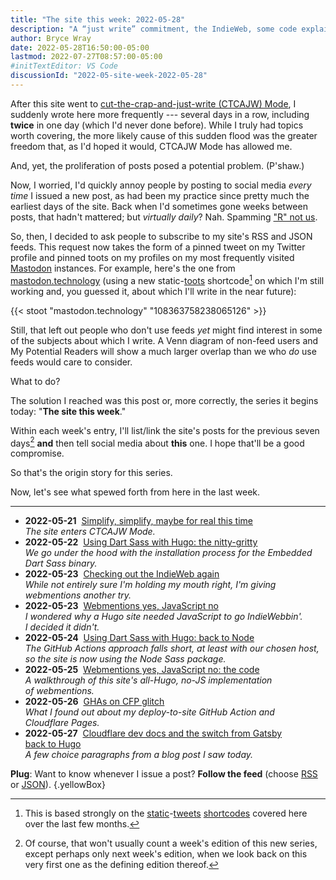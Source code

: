 ```yaml
---
title: "The site this week: 2022-05-28"
description: "A “just write” commitment, the IndieWeb, some code explainers, and Cloudflare Pages glitches."
author: Bryce Wray
date: 2022-05-28T16:50:00-05:00
lastmod: 2022-07-27T08:57:00-05:00
#initTextEditor: VS Code
discussionId: "2022-05-site-week-2022-05-28"
---
```


After this site went to [cut-the-crap-and-just-write (CTCAJW) Mode](/posts/2022/05/simplify-simplify-maybe-for-real-this-time/), I suddenly wrote here more frequently --- several days in a row, including **twice** in one day (which I'd never done before). While I truly had topics worth covering, the more likely cause of this sudden flood was the greater freedom that, as I'd hoped it would, CTCAJW Mode has allowed me.

And, yet, the proliferation of posts posed a potential problem. (P'shaw.)

Now, I worried, I'd quickly annoy people by posting to social media *every time* I issued a new post, as had been my practice since pretty much the earliest days of the site. Back when I'd sometimes gone weeks between posts, that hadn't mattered; but *virtually daily*? Nah. Spamming ["R" not us](https://en.wikipedia.org/wiki/Toys_%22R%22_Us).

So, then, I decided to ask people to subscribe to my site's RSS and JSON feeds. This request now takes the form of a pinned tweet on my Twitter profile and pinned toots on my profiles on my most frequently visited [Mastodon](https://joinmastodon.org) instances. For example, here's the one from [mastodon.technology](https://mastodon.technology) (using a new static-[toots](https://docs.joinmastodon.org/user/posting/) shortcode[^staticTweets] on which I'm still working and, you guessed it, about which I'll write in the near future):

[^staticTweets]: This is based strongly on the [static](/posts/2022/02/static-tweets-eleventy-hugo/)-[tweets](/posts/2022/02/static-tweets-eleventy-hugo-part-2/) [shortcodes](/posts/2022/04/static-tweets-astro/) covered here over the last few months.

{{< stoot "mastodon.technology" "108363758238065126" >}}

Still, that left out people who don't use feeds *yet* might find interest in some of the subjects about which I write. A Venn diagram of non-feed users and My Potential Readers will show a much larger overlap than we who *do* use feeds would care to consider.

What to do?

The solution I reached was this post or, more correctly, the series it begins today: "**The site this week**."

Within each week's entry, I'll list/link the site's posts for the previous seven days[^notThis] **and** then tell social media about **this** one. I hope that'll be a good compromise.

[^notThis]: Of course, that won't usually count a week's edition of this new series, except perhaps only next week's edition, when we look back on this very first one as the defining edition thereof.

So that's the origin story for this series.

Now, let's see what spewed forth from here in the last week.

---

- <span class="sansSerif"><strong class="pokey">2022-05-21</strong></span>&nbsp;&nbsp;[Simplify, simplify, maybe for real this time](/posts/2022/05/simplify-simplify-maybe-for-real-this-time/)\
*The site enters CTCAJW Mode.*
- <span class="sansSerif"><strong class="pokey">2022-05-22</strong></span>&nbsp;&nbsp;[Using Dart Sass with Hugo: the nitty-gritty](/posts/2022/05/using-dart-sass-hugo-nitty-gritty/)\
*We go under the hood with the installation process for the Embedded Dart Sass binary.*
- <span class="sansSerif"><strong class="pokey">2022-05-23</strong></span>&nbsp;&nbsp;[Checking out the IndieWeb again](/posts/2022/05/checking-out-indieweb-again/)\
*While not entirely sure I'm holding my mouth right, I'm giving webmentions another try.*
- <span class="sansSerif"><strong class="pokey">2022-05-23</strong></span>&nbsp;&nbsp;[Webmentions yes, JavaScript no](/posts/2022/05/webmentions-yes-javascript-no/)\
*I wondered why a Hugo site needed JavaScript to go IndieWebbin'. I decided it didn't.*
- <span class="sansSerif"><strong class="pokey">2022-05-24</strong></span>&nbsp;&nbsp;[Using Dart Sass with Hugo: back to Node](/posts/2022/05/using-dart-sass-hugo-back-to-node/)\
*The GitHub Actions approach falls short, at least with our chosen host, so the site is now using the Node Sass package.*
- <span class="sansSerif"><strong class="pokey">2022-05-25</strong></span>&nbsp;&nbsp;[Webmentions yes, JavaScript no: the code](/posts/2022/05/webmentions-yes-javascript-no-the-code/)\
*A walkthrough of this site's all-Hugo, no-JS implementation of webmentions.*
- <span class="sansSerif"><strong class="pokey">2022-05-26</strong></span>&nbsp;&nbsp;[GHAs on CFP glitch](/posts/2022/05/ghas-on-cfp-glitch/)\
*What I found out about my deploy-to-site GitHub Action and Cloudflare Pages.*
- <span class="sansSerif"><strong class="pokey">2022-05-27</strong></span>&nbsp;&nbsp;[Cloudflare dev docs and the switch from Gatsby back to Hugo](/posts/2022/05/cloudflare-dev-docs-hugo-gatsby/)\
*A few choice paragraphs from a blog post I saw today.*

**Plug**: Want to know whenever I issue a post? **Follow the feed** (choose [RSS](/index.xml) or [JSON](/index.json)).
{.yellowBox}

